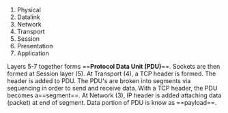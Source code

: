 1. Physical
2. Datalink
3. Network
4. Transport
5. Session
6. Presentation
7. Application

Layers 5-7 together forms ==**Protocol Data Unit (PDU)**==. Sockets are then formed at Session layer (5). At Transport (4), a TCP header is formed. The header is added to PDU. The PDU's are broken into segments via sequencing in order to send and receive data. With a TCP header, the PDU becomes a==segment==. At Network (3), IP header is added attaching data (packet) at end of segment. Data portion of PDU is know as ==payload==.